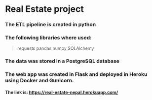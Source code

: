 # Real Estate project

### The ETL pipeline is created in python
### The following libraries where used:
> requests
> pandas
> numpy
> SQLAlchemy
### The data was stored in a PostgreSQL database

### The web app was created in Flask and deployed in Heroku using Docker and Gunicorn.
#### The link is: https://real-estate-nepal.herokuapp.com/
